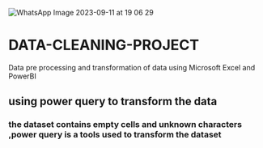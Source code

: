 ![WhatsApp Image 2023-09-11 at 19 06 29](https://github.com/simisolatheAnalyst/DATA-CLEANING-PROJECT/assets/154422807/e4523d32-ed7c-4834-9bed-e75290f05f4a)
# DATA-CLEANING-PROJECT
Data pre processing and transformation of data using Microsoft Excel and PowerBI
## using power query to transform the data
###  the dataset contains empty cells and unknown characters ,power query is a tools used to transform the dataset

